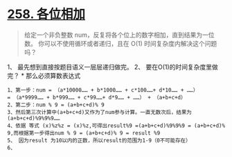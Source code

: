 # [258. 各位相加](https://leetcode-cn.com/problems/add-digits/comments/)

> 给定一个非负整数 num，反复将各个位上的数字相加，直到结果为一位数。
你可以不使用循环或者递归，且在 O(1) 时间复杂度内解决这个问题吗？

1、 最先想到直接按题目语义一层层递归做完。
2、 要在O(1)的时间复杂度里做完？
    * 那么必须算数表达式  
    
    1、第一步：num = （a*10000…… + b*1000…… + c*100……+ d*10…… + ……）
    = （a*9999…… + b*999…… + c*99……+ d*9…… + ……） + （a+b+c+d）
    2、第二步：num % 9 = (a+b+c+d)% 9
    3、然后第三次计算中(a+b+c+d)又作为了num参与计算。一直无数次后，结果为(a+b+c+d)%9%9%9……
    4、依据 等式 (x)%z%z = (x)%z,可得出result%9 =(a+b+c+d)%9%9%9 = (a+b+c+d)% 9,而根据第一步得出num % 9 = (a+b+c+d)% 9 = result %9
    5、 因为result 为10以内的正数，所以result的范围为1-9（0不可能存在）
    6、
